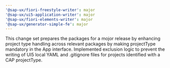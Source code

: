 ```yaml
---
'@sap-ux/fiori-freestyle-writer': major
'@sap-ux/ui5-application-writer': major
'@sap-ux/fiori-elements-writer': major
'@sap-ux/generator-simple-fe': major
---
```


This change set prepares the packages for a mojor release by enhancing project type handling across relevant packages by making projectType mandatory in the App interface. Implemented exclusion logic to prevent the writing of UI5 local YAML and .gitignore files for projects identified with a CAP projectType.
